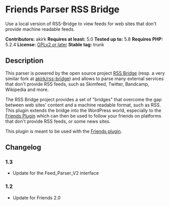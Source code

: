# Friends Parser RSS Bridge

Use a local version of RSS-Bridge to view feeds for web sites that don't provide machine readable feeds.

**Contributors:** akirk
**Requires at least:** 5.0
**Tested up to:** 5.8
**Requires PHP:** 5.2.4
**License:** [GPLv2 or later](http://www.gnu.org/licenses/gpl-2.0.html)
**Stable tag:** trunk

## Description

This parser is powered by the open source project [RSS Bridge](https://github.com/RSS-Bridge/rss-bridge) (resp. a very similar fork at [akirk/rss-bridge](https://github.com/akirk/rss-bridge)) and allows to parse many external services that don't provide RSS feeds, such as Skimfeed, Twitter, Bandcamp, Wikipedia and more.

The RSS Bridge project provides a set of "bridges" that overcome the gap between web sites' content and a machine readable format, such as RSS. This plugin extends the bridge into the WordPress world, especially to the [Friends Plugin](https://wordpress.org/plugins/friends) which can then be used to follow your friends on platforms that don't provide RSS feeds, or some news sites.

This plugin is meant to be used with the [Friends plugin](https://github.com/akirk/friends/).


## Changelog

### 1.3
- Update for the Feed_Parser_V2 interface
### 1.2
- Update for Friends 2.0
